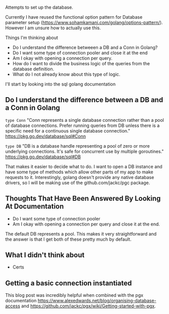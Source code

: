 Attempts to set up the database.

Currently I have reused the functional option pattern for Database parameter setup (https://www.sohamkamani.com/golang/options-pattern/). However I am unsure how to actually use this.

Things I'm thinking about
* Do I understand the difference betweeen a DB and a Conn in Golang?
* Do I want some type of connection pooler and close it at the end
* Am I okay with opening a connection per query.
* How do I want to divide the business logic of the queries from the database definition. 
* What do I not already know about this type of logic.

I'll start by looking into the sql golang documentation

## Do I understand the difference between a DB and a Conn in Golang
`type Conn`
"Conn represents a single database connection rather than a pool of database connections. Prefer running queries from DB unless there is a specific need for a continuous single database connection."
https://pkg.go.dev/database/sql#Conn


`type DB`
"DB is a database handle representing a pool of zero or more underlying connections. It's safe for concurrent use by multiple goroutines."
https://pkg.go.dev/database/sql#DB

That makes it easier to decide what to do. I want to open a DB instance and have some type of methods which allow other parts of my app to make requests to it. Interestingly, golang doesn't provide any native database drivers, so I will be making use of the github.com/jackc/pgc package.

## Thoughts That Have Been Answered By Looking At Documentation
* Do I want some type of connection pooler
* Am I okay with opening a connection per query and close it at the end.

The default DB represents a pool. This makes it very straightforward and the answer is that I get both of these pretty much by default.


## What I didn't think about
* Certs

## Getting a basic connection instantiated
This blog post was incredibly helpful when combined with the pgx documentation https://www.alexedwards.net/blog/organising-database-access and https://github.com/jackc/pgx/wiki/Getting-started-with-pgx.


